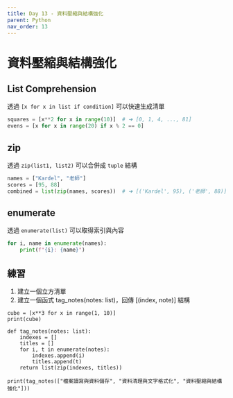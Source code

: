 ```yaml
---
title: Day 13 - 資料壓縮與結構強化
parent: Python
nav_order: 13
---
```


# 資料壓縮與結構強化

## List Comprehension

透過 `[x for x in list if condition]` 可以快速生成清單

```python
squares = [x**2 for x in range(10)]  # ➜ [0, 1, 4, ..., 81]
evens = [x for x in range(20) if x % 2 == 0]
```

## zip

透過 `zip(list1, list2)` 可以合併成 `tuple` 結構

```python
names = ["Kardel", "老師"]
scores = [95, 88]
combined = list(zip(names, scores))  # ➜ [('Kardel', 95), ('老師', 88)]
```

## enumerate

透過 `enumerate(list)` 可以取得索引與內容

```python
for i, name in enumerate(names):
    print(f"{i}: {name}")
```

## 練習

1. 建立一個立方清單
2. 建立一個函式 tag_notes(notes: list)，回傳 [(index, note)] 結構

```
cube = [x**3 for x in range(1, 10)]
print(cube)

def tag_notes(notes: list):
    indexes = []
    titles = []
    for i, t in enumerate(notes):
        indexes.append(i)
        titles.append(t)
    return list(zip(indexes, titles))

print(tag_notes(["檔案讀寫與資料儲存", "資料清理與文字格式化", "資料壓縮與結構強化"]))
```

